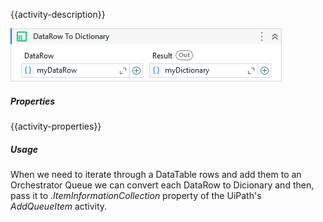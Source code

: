 {{activity-description}}

![](../img/activities/DataRowToDictionary.png)

##### Properties

{{activity-properties}}

##### Usage

When we need to iterate through a DataTable rows and add them to an Orchestrator Queue we can convert each DataRow to Dicionary and then, pass it to *.ItemInformationCollection* property of the UiPath's *AddQueueItem* activity.